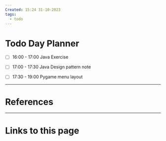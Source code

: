 ```yaml
---
Created: 15:24 31-10-2023
tags:
  - todo
---
```


# Todo Day Planner
- [ ] 16:00 - 17:00 Java Exercise
- [ ] 17:00 - 17:30 Java Design pattern note
- [ ] 17:30 - 19:00 Pygame menu layout




--- 
# References



--- 
# Links to this page